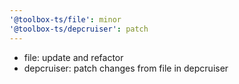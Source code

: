 ```yaml
---
'@toolbox-ts/file': minor
'@toolbox-ts/depcruiser': patch
---
```


- file: update and refactor 
- depcruiser: patch changes from file in depcruiser
